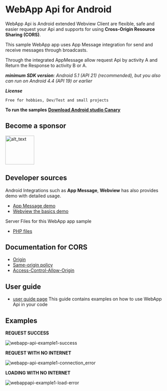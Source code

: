 
# WebApp Api for Android

WebApp Api is Android extended Webview Client are flexible, safe and easier request your Api and supports for using **Cross-Origin Resource Sharing (CORS)**. 

This sample WebApp app uses App Message integration for send and receive messages through broadcasts.

Through the integrated AppMessage allow request Api by activity A and Return the Response to activity B or A.

_**minimum SDK version**: Android 5.1 (API 21) (recommended), but you also can run on Android 4.4 (API 19) or earlier_

_**License**_
    
    Free for hobbies, Dev/Test and small projects

**To run the samples** **[Download Android studio Canary](https://developer.android.com/studio/preview)**

## Become a sponsor

[<img alt="alt_text" width="90px" src="https://user-images.githubusercontent.com/78884351/277841243-c93af54b-1d8f-401d-b361-c493654a8316.png" />](https://github.com/sponsors/thiagoschnell)

## Developer sources


Android Integrations such as **App Message**, **Webview** has also provides demo with detailed usage.
* [App Message demo](https://github.com/after-project/appmessage/)
* [Webview the basics demo](https://github.com/after-project/webview/)

Server Files for this WebApp app sample
* [PHP files](https://github.com/after-project/webappapi-php/)

## Documentation for CORS 
* [Origin](https://developer.mozilla.org/en-US/docs/Web/HTTP/Headers/Origin)
* [Same-origin policy](https://developer.mozilla.org/en-US/docs/Web/Security/Same-origin_policy)
* [Access-Control-Allow-Origin](https://developer.mozilla.org/en-US/docs/Web/HTTP/Headers/Access-Control-Allow-Origin)


## User guide
* [user guide page](https://github.com/thiagoschnell/webappapi/wiki/User-Guide) This guide contains examples on how to use WebApp Api in your code


## Examples 

**REQUEST SUCCESS**

![webapp-api-example1-success](https://github.com/thiagoschnell/webappapi/assets/78884351/1782751c-f7b3-47e8-a42d-bb922ad940cc)


**REQUEST WITH NO INTERNET**

![webapp-api-example1-connection_error](https://github.com/thiagoschnell/webappapi/assets/78884351/831a7668-d758-4bdd-bb09-7747205a7308)


**LOADING WITH NO INTERNET**

![webappapi-example1-load-error](https://github.com/thiagoschnell/webappapi/assets/78884351/05411355-a063-44a8-879f-168c9c6ef562)

